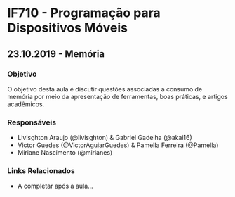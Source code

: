 # IF710 - Programação para Dispositivos Móveis

## 23.10.2019 - Memória

### Objetivo

O objetivo desta aula é discutir questões associadas a consumo de memória por meio da apresentação de ferramentas, boas práticas, e artigos acadêmicos. 

### Responsáveis

- Livisghton Araujo (@livisghton) & Gabriel Gadelha (@akai16)
- Victor Guedes (@VictorAguiarGuedes) & Pamella Ferreira (@Pamella)
- Miriane Nascimento (@mirianes)
  
### Links Relacionados

- A completar após a aula...